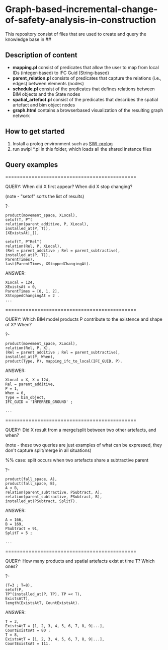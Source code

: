 # Graph-based-incremental-change-of-safety-analysis-in-construction
This repository consist of files that are used to create and query the knowledge base in ##


## Description of content
  * **mapping.pl** consist of predicates that allow the user to map from local IDs (integer-based) to IFC Guid (String-based)
  * **parent_relation.pl** consists of predicates that capture the relations (i.e., edges) between elements (nodes)
  * **schedule.pl** consist of the predicates that defines relations between BIM objects and the State nodes
  * **spatial_artefact.pl** consist of the predicates that describes the spatial artefact and bim object nodes
  * **graph.html** contains a browserbased visualization of the resulting graph network

## How to get started
  1. Install a prolog environment such as [SWI-prolog](https://www.swi-prolog.org)
  2. run swipl *.pl in this folder, which loads all the shared instance files

## Query examples
=============================================

QUERY: When did X first appear? When did X stop changing?

(note - "setof" sorts the list of results)

?-

    product(movement_space, XLocal),
    setof(T, P^(
    relation(parent_additive, P, XLocal),
    installed_at(P, T)),
    [XExistsAt|_]),

    setof(T, P^Rel^(
    relation(Rel, P, XLocal),
    (Rel = parent_additive ; Rel = parent_subtractive),
    installed_at(P, T)),
    ParentTimes),
    last(ParentTimes, XStoppedChangingAt).


ANSWER:

    XLocal = 124,
    XExistsAt = 0,
    ParentTimes = [0, 1, 2],
    XStoppedChangingAt = 2 .
    ...


=============================================

QUERY: Which BIM model products P contribute to the existence and shape of X? When?

?-

    product(movement_space, XLocal),
    relation(Rel, P, X),
    (Rel = parent_additive ; Rel = parent_subtractive),
    installed_at(P, When),
    product(Type, P), mapping_ifc_to_local(IFC_GUID, P).

ANSWER:

    XLocal = X, X = 124,
    Rel = parent_additive,
    P = 1,
    When = 0,
    Type = bim_object,
    IFC_GUID = 'INFERRED_GROUND' ;

    ...

=============================================

QUERY: Did X result from a merge/split between two other artefacts, and when?

(note - these two queries are just examples of what can be expressed, they don't capture split/merge in all situations)

%% case: split occurs when two artefacts share a subtractive parent

?-

    product(fall_space, A),
    product(fall_space, B),
    A < B,
    relation(parent_subtractive, PSubtract, A),
    relation(parent_subtractive, PSubtract, B),
    installed_at(PSubtract, SplitT).

ANSWER:

    A = 166,
    B = 169,
    PSubtract = 91,
    SplitT = 5 ;

    ...

=============================================

QUERY: How many products and spatial artefacts exist at time T? Which ones?

?-

    (T=3 ; T=8),
    setof(P,
    TP^(installed_at(P, TP), TP =< T),
    ExistsAtT),
    length(ExistsAtT, CountExistsAt).

ANSWER:

    T = 3,
    ExistsAtT = [1, 2, 3, 4, 5, 6, 7, 8, 9|...],
    CountExistsAt = 80 ;
    T = 8,
    ExistsAtT = [1, 2, 3, 4, 5, 6, 7, 8, 9|...],
    CountExistsAt = 111.

